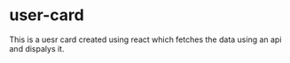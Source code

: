 # user-card
This is a uesr card created using react which fetches the data using an api and dispalys it.
